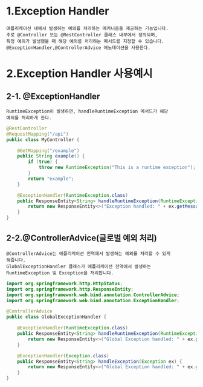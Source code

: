 # 1.Exception Handler
    애플리케이션 내에서 발생하는 예외를 처리하는 메커니즘을 제공하는 기능입니다.
    주로 @Controller 또는 @RestController 클래스 내부에서 정의되며, 
    특정 예외가 발생했을 때 해당 예외를 처리하는 메서드를 지정할 수 있습니다.
    @ExceptionHandler,@ControllerAdvice 애노테이션을 사용한다.

# 2.Exception Handler 사용예시
## 2-1. @ExceptionHandler
    RuntimeException이 발생하면, handleRuntimeException 메서드가 해당 
    예외를 처리하게 한다.
```java
@RestController
@RequestMapping("/api")
public class MyController {

    @GetMapping("/example")
    public String example() {
        if (true) {
            throw new RuntimeException("This is a runtime exception");
        }
        return "example";
    }

    @ExceptionHandler(RuntimeException.class)
    public ResponseEntity<String> handleRuntimeException(RuntimeException ex) {
        return new ResponseEntity<>("Exception handled: " + ex.getMessage(), HttpStatus.INTERNAL_SERVER_ERROR);
    }
}
```

## 2-2.@ControllerAdvice(글로벌 예외 처리)
    @ControllerAdvice는 애플리케이션 전역에서 발생하는 예외를 처리할 수 있게 
    해줍니다.
    GlobalExceptionHandler 클래스가 애플리케이션 전역에서 발생하는 
    RuntimeException 및 Exception을 처리합니다.
```java
import org.springframework.http.HttpStatus;
import org.springframework.http.ResponseEntity;
import org.springframework.web.bind.annotation.ControllerAdvice;
import org.springframework.web.bind.annotation.ExceptionHandler;

@ControllerAdvice
public class GlobalExceptionHandler {

    @ExceptionHandler(RuntimeException.class)
    public ResponseEntity<String> handleRuntimeException(RuntimeException ex) {
        return new ResponseEntity<>("Global Exception handled: " + ex.getMessage(), HttpStatus.INTERNAL_SERVER_ERROR);
    }

    @ExceptionHandler(Exception.class)
    public ResponseEntity<String> handleException(Exception ex) {
        return new ResponseEntity<>("Global Exception handled: " + ex.getMessage(), HttpStatus.BAD_REQUEST);
    }
}
```